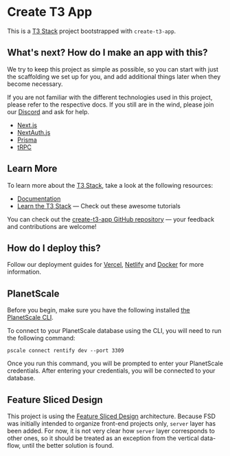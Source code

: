 # Create T3 App

This is a [T3 Stack](https://create.t3.gg/) project bootstrapped with `create-t3-app`.

## What's next? How do I make an app with this?

We try to keep this project as simple as possible, so you can start with just the scaffolding we set up for you, and add additional things later when they become necessary.

If you are not familiar with the different technologies used in this project, please refer to the respective docs. If you still are in the wind, please join our [Discord](https://t3.gg/discord) and ask for help.

- [Next.js](https://nextjs.org)
- [NextAuth.js](https://next-auth.js.org)
- [Prisma](https://prisma.io)
- [tRPC](https://trpc.io)

## Learn More

To learn more about the [T3 Stack](https://create.t3.gg/), take a look at the following resources:

- [Documentation](https://create.t3.gg/)
- [Learn the T3 Stack](https://create.t3.gg/en/faq#what-learning-resources-are-currently-available) — Check out these awesome tutorials

You can check out the [create-t3-app GitHub repository](https://github.com/t3-oss/create-t3-app) — your feedback and contributions are welcome!

## How do I deploy this?

Follow our deployment guides for [Vercel](https://create.t3.gg/en/deployment/vercel), [Netlify](https://create.t3.gg/en/deployment/netlify) and [Docker](https://create.t3.gg/en/deployment/docker) for more information.

## PlanetScale

Before you begin, make sure you have the following installed [the PlanetScale CLI](https://planetscale.com/cli).

To connect to your PlanetScale database using the CLI, you will need to run the following command:

```shell
pscale connect rentify dev --port 3309
```

Once you run this command, you will be prompted to enter your PlanetScale credentials. After entering your credentials, you will be connected to your database.

## Feature Sliced Design

This project is using the [Feature Sliced Design](https://feature-sliced.design/) architecture.
Because FSD was initially intended to organize front-end projects only, `server` layer has been added. For now, it is not very clear how `server` layer corresponds to other ones, so it should be treated as an exception from the vertical data-flow, until the better solution is found.
